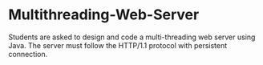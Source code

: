 # Multithreading-Web-Server
Students are asked to design and code a multi-threading web server using Java. The server must follow the HTTP/1.1 protocol with persistent connection.
